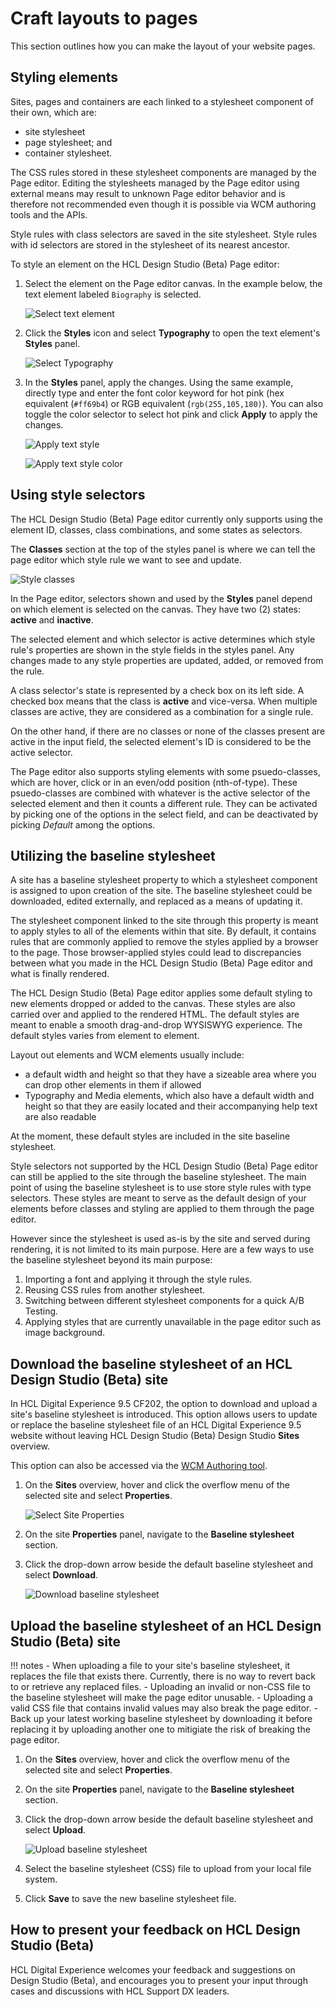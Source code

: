 # Craft layouts to pages
This section outlines how you can make the layout of your website pages.

## Styling elements
Sites, pages and containers are each linked to a stylesheet component of their own, which are:

-   site stylesheet
-   page stylesheet; and
-   container stylesheet.

The CSS rules stored in these stylesheet components are managed by the Page editor. Editing the stylesheets managed by the Page editor using external means may result to unknown Page editor behavior and is therefore not recommended even though it is possible via WCM authoring tools and the APIs.

Style rules with class selectors are saved in the site stylesheet. Style rules with id selectors are stored in the stylesheet of its nearest ancestor.

To style an element on the HCL Design Studio (Beta) Page editor:

1.  Select the element on the Page editor canvas. In the example below, the text element labeled `Biography` is selected.

    ![Select text element](../../images/Select_the_text_element.png)

2.  Click the **Styles** icon and select **Typography** to open the text element's **Styles** panel.

    ![Select Typography](../../images/Select_text_Typography.png)

3.  In the **Styles** panel, apply the changes. Using the same example, directly type and enter the font color keyword for hot pink (hex equivalent (<code>#ff69b4</code>) or RGB equivalent (<code>rgb(255,105,180)</code>). You can also toggle the color selector to select hot pink and click **Apply** to apply the changes.

    ![Apply text style](../../images/Apply_text_style.png)

    ![Apply text style color](../../images/Apply_text_style_color.png)

## Using style selectors
The HCL Design Studio (Beta) Page editor currently only supports using the element ID, classes, class combinations, and some states as selectors.

The **Classes** section at the top of the styles panel is where we can tell the page editor which style rule we want to see and update.

![Style classes](../../images/Select_style_selectors.png)

In the Page editor, selectors shown and used by the **Styles** panel depend on which element is selected on the canvas. They have two (2) states: **active** and **inactive**.

The selected element and which selector is active determines which style rule's properties are shown in the style fields in the styles panel. Any changes made to any style properties are updated, added, or removed from the rule.

A class selector's state is represented by a check box on its left side. A checked box means that the class is **active** and vice-versa. When multiple classes are active, they are considered as a combination for a single rule.

On the other hand, if there are no classes or none of the classes present are active in the input field, the selected element's ID is considered to be the active selector.

The Page editor also supports styling elements with some psuedo-classes, which are hover, click or in an even/odd position (nth-of-type). These psuedo-classes are combined with whatever is the active selector of the selected element and then it counts a different rule. They can be activated by picking one of the options in the select field, and can be deactivated by picking *Default* among the options.

## Utilizing the baseline stylesheet
A site has a baseline stylesheet property to which a stylesheet component is assigned to upon creation of the site. The baseline stylesheet could be downloaded, edited externally, and replaced as a means of updating it.

The stylesheet component linked to the site through this property is meant to apply styles to all of the elements within that site. By default, it contains rules that are commonly applied to remove the styles applied by a browser to the page. Those browser-applied styles could lead to discrepancies between what you made in the HCL Design Studio (Beta) Page editor and what is finally rendered.

The HCL Design Studio (Beta) Page editor applies some default styling to new elements dropped or added to the canvas. These styles are also carried over and applied to the rendered HTML. The default styles are meant to enable a smooth drag-and-drop WYSISWYG experience. The default styles varies from element to element.

Layout out elements and WCM elements usually include:

-   a default width and height so that they have a sizeable area where you can drop other elements in them if allowed
-   Typography and Media elements, which also have a default width and height so that they are easily located and their accompanying help text are also readable

At the moment, these default styles are included in the site baseline stylesheet.

Style selectors not supported by the HCL Design Studio (Beta) Page editor can still be applied to the site through the baseline stylesheet. The main point of using the baseline stylesheet is to use store style rules with type selectors. These styles are meant to serve as the default design of your elements before classes and styling are applied to them through the page editor.

However since the stylesheet is used as-is by the site and served during rendering, it is not limited to its main purpose. Here are a few ways to use the baseline stylesheet beyond its main purpose:

1.  Importing a font and applying it through the style rules.
2.  Reusing CSS rules from another stylesheet.
3.  Switching between different stylesheet components for a quick A/B Testing.
4.  Applying styles that are currently unavailable in the page editor such as image background.

## Download the baseline stylesheet of an HCL Design Studio (Beta) site

In HCL Digital Experience 9.5 CF202, the option to download and upload a site's baseline stylesheet is introduced. This option allows users to update or replace the baseline stylesheet file of an HCL Digital Experience 9.5 website without leaving HCL Design Studio (Beta) Design Studio **Sites** overview.

This option can also be accessed via the [WCM Authoring tool](https://help.hcltechsw.com/digital-experience/9.5/wcm/wcm_install_cfg.html).

1.  On the **Sites** overview, hover and click the overflow menu of the selected site and select **Properties**.

    ![Select Site Properties](../../images/Select_Site_properties.png)

2.  On the site **Properties** panel, navigate to the **Baseline stylesheet** section.

3.  Click the drop-down arrow beside the default baseline stylesheet and select **Download**.

    ![Download baseline stylesheet](../../images/Download_baseline_stylesheet.png)

## Upload the baseline stylesheet of an HCL Design Studio (Beta) site

!!! notes
    -   When uploading a file to your site's baseline stylesheet, it replaces the file that exists there. Currently, there is no way to revert back to or retrieve any replaced files.
    -   Uploading an invalid or non-CSS file to the baseline stylesheet will make the page editor unusable.
    -   Uploading a valid CSS file that contains invalid values may also break the page editor.
    -   Back up your latest working baseline stylesheet by downloading it before replacing it by uploading another one to mitigiate the risk of breaking the page editor.

1.  On the **Sites** overview, hover and click the overflow menu of the selected site and select **Properties**.

2.  On the site **Properties** panel, navigate to the **Baseline stylesheet** section.

3.  Click the drop-down arrow beside the default baseline stylesheet and select **Upload**.

    ![Upload baseline stylesheet](../../images/Upload_baseline_stylesheet.png)

4.  Select the baseline stylesheet (CSS) file to upload from your local file system.

5.  Click **Save** to save the new baseline stylesheet file.

## How to present your feedback on HCL Design Studio (Beta)
HCL Digital Experience welcomes your feedback and suggestions on Design Studio (Beta), and encourages you to present your input through cases and discussions with HCL Support DX leaders.
